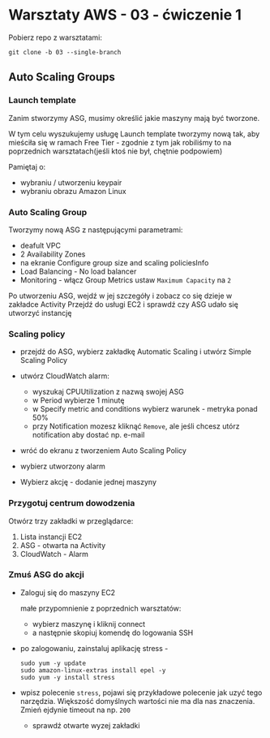 # Warsztaty AWS - 03 - ćwiczenie 1

Pobierz repo z warsztatami:

```
git clone -b 03 --single-branch 
```

## Auto Scaling Groups 


###  Launch template
Zanim stworzymy  ASG, musimy określić jakie maszyny mają być tworzone.

W tym celu wyszukujemy usługę Launch template 
tworzymy nową tak, aby mieściła się w ramach Free Tier - zgodnie z tym jak robiliśmy to na poprzednich warsztatach(jeśli ktoś nie był, chętnie podpowiem)

Pamiętaj o:
- wybraniu / utworzeniu keypair
- wybraniu obrazu Amazon Linux


### Auto Scaling Group
Tworzymy nową ASG z następującymi parametrami:
- deafult VPC
- 2 Availability Zones
- na ekranie Configure group size and scaling policiesInfo
- Load Balancing - No load balancer
- Monitoring - włącz Group Metrics
  ustaw `Maximum Capacity` na `2`

Po utworzeniu ASG,  wejdź w jej szczegóły i zobacz co się dzieje w zakładce Activity
Przejdź do usługi EC2 i sprawdź czy ASG udało się utworzyć instancję 

### Scaling policy
- przejdź do ASG, wybierz zakładkę Automatic Scaling i utwórz Simple Scaling Policy
- utwórz CloudWatch alarm:

    - wyszukaj CPUUtilization z nazwą swojej ASG
    - w Period wybierze 1 minutę
    - w Specify metric and conditions wybierz  warunek - metryka ponad 50%
    - przy Notification mozesz kliknąć `Remove`, ale jeśli chcesz utórz notification aby dostać np. e-mail 

- wróć do ekranu z tworzeniem Auto Scaling Policy
- wybierz utworzony alarm
- Wybierz akcję - dodanie jednej maszyny

### Przygotuj centrum dowodzenia

Otwórz trzy zakładki w przeglądarce:

1. Lista instancji EC2
2. ASG - otwarta na Activity
3. CloudWatch - Alarm

### Zmuś ASG do akcji 

- Zaloguj się do maszyny EC2 

    małe przypomnienie z poprzednich warsztatów:

    - wybierz maszynę i kliknij connect
    - a następnie skopiuj komendę do logowania SSH

- po zalogowaniu, zainstaluj aplikację stress -     

    ```
    sudo yum -y update
    sudo amazon-linux-extras install epel -y
    sudo yum -y install stress
    ```
- wpisz polecenie `stress`, pojawi się przykładowe polecenie jak uzyć tego narzędzia.
  Większość domyślnych wartości nie ma dla nas znaczenia. Zmień ejdynie timeout na np. `200`

  - sprawdź otwarte wyzej zakładki